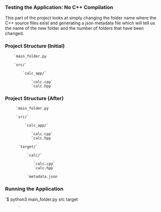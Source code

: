 ### Testing the Application: No C++ Compilation

This part of the project looks at simply changing the folder name where the C++ source files exist and generating a json metadata file
which will tell us the name of the new folder and the number of folders that have been changed.

### Project Structure (Initial)

        `main_folder.py
        
        `src/`
        
            `calc_app/`
            
                `calc.cpp`
                `calc.hpp`
                
                
### Project Structure (After)
   
   
         `main_folder.py
        
         `src/`
        
             `calc_app/`
            
                `calc.cpp`
                `calc.hpp
                
          `target/`
          
              `calc/`
              
                 `calc.cpp`
                 `calc.hpp`
                 
              `metadata.json
              
          
### Running the Application

`$ python3 main_folder.py src target
              
              
             
   
   
          `
                
                
